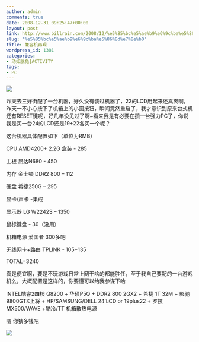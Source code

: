 ```yaml
---
author: admin
comments: true
date: 2008-12-31 09:25:47+00:00
layout: post
link: http://www.billrain.com/2008/12/%e5%85%bc%e5%ae%b9%e6%9c%ba%e5%86%8d%e7%8e%b0/
slug: '%e5%85%bc%e5%ae%b9%e6%9c%ba%e5%86%8d%e7%8e%b0'
title: 兼容机再现
wordpress_id: 1381
categories:
- 动如脱兔|ACTIVITY
tags:
- PC
---
```


![](http://lh3.ggpht.com/_lAHIYwHGO4A/SVsoCTfSwgI/AAAAAAAAIxs/0dzWxi1Rhc0/s720/SDC10009.JPG)

 

昨天去三好街配了一台机器，好久没有装过机器了，22的LCD用起来还真爽啊，昨天一不小心按下了机箱上的小圆按钮，瞬间竟然重启了，我才意识到原来台式机还有RESET键呢，好几年没见过了啊~看来我是有必要在攒一台强力PC了，你说我是买一台24的LCD还是19+22各买一个呢？ 

 

这台机器具体配置如下（单位为RMB）

 

CPU AMD4200+ 2.2G 盒装 - 285

 

主板 昂达N680 - 450

 

内存 金士顿 DDR2 800 – 112

 

硬盘 希捷250G – 295

 

显卡/声卡 -集成

 

显示器 LG W2242S – 1350

 

鼠标键盘 - 30（没用）

 

机箱电源 爱国者 300多吧

 

无线网卡+路由 TPLINK - 105+135

 

TOTAL=3240

 

真是便宜啊，要是不玩游戏日常上网干啥的都能胜任，至于我自己要配的一台游戏机么，大概配置是这样的，你要懂可以给我参谋下哈

 

INTEL酷睿2四核 Q8200 + 华硕P5Q + DDR2 800 2GX2 + 希捷 1T 32M + 影驰9800GTX上将 + HP/SAMSUNG/DELL 24’LCD or 19plus22 + 罗技MX500/WAVE +酷冷/TT 机箱散热电源

 

嗯 你猜多钱吧

 

![](http://lh3.ggpht.com/_lAHIYwHGO4A/SVtY9weY7DI/AAAAAAAAI1U/aSRW9Gfuz7w/s720/SDC10023.JPG)

 

 

 

 
